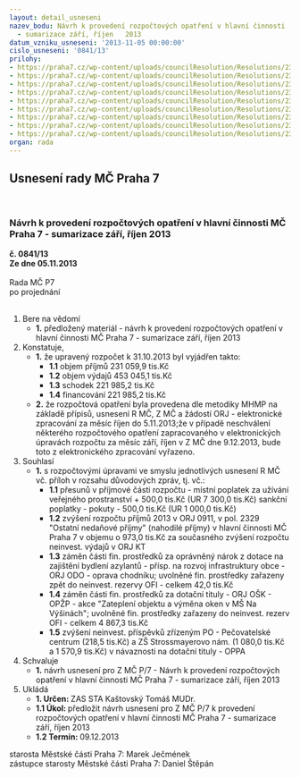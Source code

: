 ```yaml
---
layout: detail_usneseni
nazev_bodu: Návrh k provedení rozpočtových opatření v hlavní činnosti  MČ Praha 7
  - sumarizace září, říjen   2013
datum_vzniku_usneseni: '2013-11-05 00:00:00'
cislo_usneseni: '0841/13'
prilohy:
- https://praha7.cz/wp-content/uploads/councilResolution/Resolutions/23540/58-13-p1.doc
- https://praha7.cz/wp-content/uploads/councilResolution/Resolutions/23540/58-13-p2.doc
- https://praha7.cz/wp-content/uploads/councilResolution/Resolutions/23540/58-13-p3.doc
- https://praha7.cz/wp-content/uploads/councilResolution/Resolutions/23540/58-13-p4.doc
- https://praha7.cz/wp-content/uploads/councilResolution/Resolutions/23540/58-13-p5.doc
- https://praha7.cz/wp-content/uploads/councilResolution/Resolutions/23540/58-13-p6.doc
- https://praha7.cz/wp-content/uploads/councilResolution/Resolutions/23540/58-13-p7.doc
- https://praha7.cz/wp-content/uploads/councilResolution/Resolutions/23540/58-13-p8.doc
- https://praha7.cz/wp-content/uploads/councilResolution/Resolutions/23540/58-13-naza13sum910.doc
organ: rada
---
```

<div id="ucUsn_pList" class="usn">
	<span><h2>Usnesení rady MČ Praha 7 </h2>
<br></span><div class="standBody">
<span><h3>Návrh k provedení rozpočtových opatření v hlavní činnosti  MČ Praha 7 - sumarizace září, říjen   2013</h3></span><div class="center">
		<strong>č. 0841/13</strong><br>
	</div>
<div class="center">
		<strong>Ze dne 05.11.2013</strong><br><br>
	</div>Rada MČ P7<br> po projednání<br><br><ol>
<li>Bere na vědomí<ul><li>
<strong>1.</strong> předložený materiál - návrh k provedení rozpočtových opatření v hlavní činnosti  MČ Praha 7 - sumarizace září, říjen   2013</li></ul>
</li>
<li>Konstatuje,<ul>
<li>
<strong>1.</strong> že upravený rozpočet k 31.10.2013 byl vyjádřen takto:<ul>
<li>
<strong>1.1</strong> objem příjmů                             231 059,9 tis.Kč</li>
<li>
<strong>1.2</strong> objem výdajů                             453 045,1 tis.Kč</li>
<li>
<strong>1.3</strong> schodek                                      221 985,2 tis.Kč</li>
<li>
<strong>1.4</strong> financování                                221 985,2 tis.Kč</li>
</ul>
</li>
<li>
<strong>2.</strong> že rozpočtová opatření byla provedena dle metodiky MHMP na základě přípisů, usnesení R MČ, Z MČ a žádostí ORJ -  elektronické  zpracování za měsíc říjen do 5.11.2013;že v případě neschválení některého rozpočtového opatření zapracovaného v elektronických úpravách rozpočtu za měsíc září, říjen  v Z MČ dne 9.12.2013, bude toto z elektronického  zpracování vyřazeno. </li>
</ul>
</li>
<li>Souhlasí<ul><li>
<strong>1.</strong> s  rozpočtovými úpravami ve smyslu jednotlivých usnesení R MČ  vč. příloh v rozsahu důvodových zpráv, tj. vč.:<ul>
<li>
<strong>1.1</strong> přesunů v příjmové části rozpočtu - místní poplatek za užívání veřejného prostranství                                  + 500,0 tis.Kč (UR  7 300,0 tis.Kč) sankční poplatky - pokuty            - 500,0 tis.Kč   (UR 1 000,0 tis.Kč)</li>
<li>
<strong>1.2</strong> zvýšení rozpočtu příjmů  2013 v ORJ 0911,  v pol. 2329 "Ostatní nedaňové příjmy" (nahodilé příjmy)  v hlavní činnosti MČ Praha 7 v objemu o 973,0 tis.Kč za současného zvýšení rozpočtu neinvest. výdajů v ORJ KT</li>
<li>
<strong>1.3</strong> záměn části fin. prostředků za oprávněný nárok z dotace na zajištění bydlení azylantů - přísp. na rozvoj infrastruktury obce - ORJ ODO - oprava chodníku; uvolněné fin. prostředky zařazeny zpět do neinvest. rezervy OFI - celkem 42,0 tis.Kč</li>
<li>
<strong>1.4</strong> záměn části fin. prostředků za dotační tituly - ORJ OŠK -  OPŽP - akce "Zateplení objektu a výměna oken v MŠ Na Výšinách"; uvolněné fin. prostředky zařazeny do neinvest. rezerv OFI - celkem  4 867,3 tis.Kč</li>
<li>
<strong>1.5</strong> zvýšení neinvest. příspěvků zřízeným PO - Pečovatelské centrum (218,5 tis.Kč)  a ZŠ Strossmayerovo nám. (1 080,0 tis.Kč a 1 570,9 tis.Kč) v návaznosti na dotační tituly - OPPA</li>
</ul>
</li></ul>
</li>
<li>Schvaluje<ul><li>
<strong>1.</strong> návrh usnesení pro Z MČ P/7 - Návrh k provedení rozpočtových opatření v hlavní činnosti  MČ Praha 7 - sumarizace září, říjen  2013</li></ul>
</li>
<li>Ukládá<ul>
<li>
<strong>1. Určen: </strong>ZAS STA Kaštovský Tomáš MUDr.</li>
<li>
<strong>1.1 Úkol: </strong>předložit návrh usnesení pro Z MČ P/7 k provedení rozpočtových opatření v hlavní činnosti  MČ Praha 7 - sumarizace září, říjen  2013</li>
<li>
<strong>1.2 Termín: </strong>09.12.2013</li>
</ul>
</li>
</ol>starosta Městské části Praha 7: Marek Ječmének<br>zástupce starosty Městské části Praha 7: Daniel Štěpán 
</div>
</div>